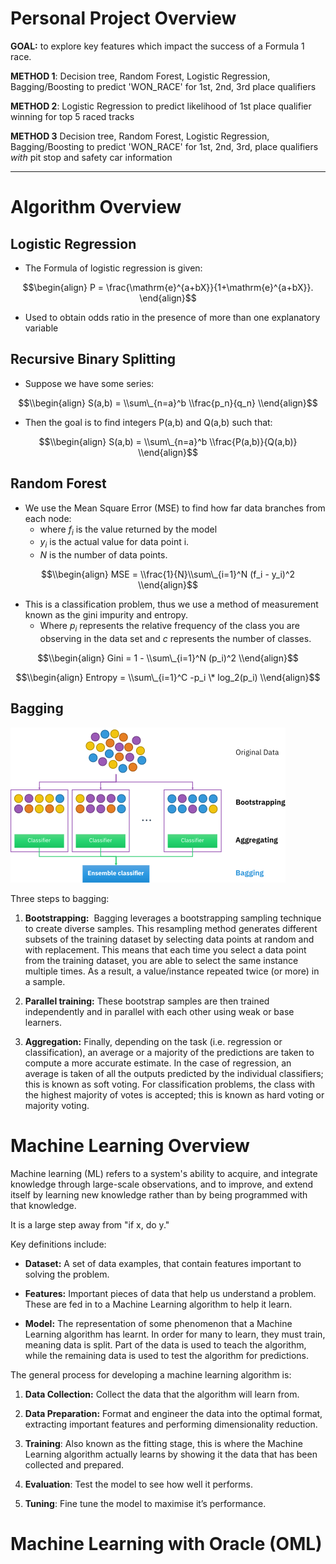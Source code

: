 # Personal Project Overview

**GOAL:** to explore key features which impact the success of a Formula 1 race.

**METHOD 1**: Decision tree, Random Forest, Logistic Regression, Bagging/Boosting to predict 'WON_RACE' for 1st, 2nd, 3rd place qualifiers

**METHOD 2**: Logistic Regression to predict likelihood of 1st place qualifier winning for top 5 raced tracks

**METHOD 3** Decision tree, Random Forest, Logistic Regression, Bagging/Boosting to predict 'WON_RACE' for 1st, 2nd, 3rd, place qualifiers *with* pit stop and safety car information

------------------------------------------------------------------------

# Algorithm Overview

## Logistic Regression

-   The Formula of logistic regression is given:

$$\begin{align} Ρ = \frac{\mathrm{e}^{a+bX}}{1+\mathrm{e}^{a+bX}}. \end{align}$$

-   Used to obtain odds ratio in the presence of more than one explanatory variable

## Recursive Binary Splitting

-   Suppose we have some series:

$$\\begin{align} S(a,b) = \\sum\_{n=a}^b \\frac{p_n}{q_n} \\end{align}$$

-   Then the goal is to find integers P(a,b) and Q(a,b) such that:

$$\\begin{align} S(a,b) = \\sum\_{n=a}^b \\frac{P(a,b)}{Q(a,b)} \\end{align}$$

## Random Forest

-   We use the Mean Square Error (MSE) to find how far data branches from each node:
    -   where $f_i$ is the value returned by the model
    -   $y_i$ is the actual value for data point i.
    -   $N$ is the number of data points.

$$\\begin{align} MSE = \\frac{1}{N}\\sum\_{i=1}^N (f_i - y_i)^2 \\end{align}$$

-   This is a classification problem, thus we use a method of measurement known as the gini impurity and entropy.
    -   Where $p_i$ represents the relative frequency of the class you are observing in the data set and $c$ represents the number of classes.

$$\\begin{align} Gini = 1 - \\sum\_{i=1}^N (p_i)^2 \\end{align}$$

$$\\begin{align} Entropy = \\sum\_{i=1}^C -p_i \* log_2(p_i) \\end{align}$$

## Bagging

![Three steps to bagging:](Photos/440px-Ensemble_Bagging.svg.png)

Three steps to bagging:

1.  **Bootstrapping:**  Bagging leverages a bootstrapping sampling technique to create diverse samples. This resampling method generates different subsets of the training dataset by selecting data points at random and with replacement. This means that each time you select a data point from the training dataset, you are able to select the same instance multiple times. As a result, a value/instance repeated twice (or more) in a sample.

2.  **Parallel training:** These bootstrap samples are then trained independently and in parallel with each other using weak or base learners.

3.  **Aggregation:** Finally, depending on the task (i.e. regression or classification), an average or a majority of the predictions are taken to compute a more accurate estimate. In the case of regression, an average is taken of all the outputs predicted by the individual classifiers; this is known as soft voting. For classification problems, the class with the highest majority of votes is accepted; this is known as hard voting or majority voting.

# Machine Learning Overview

Machine learning (ML) refers to a system's ability to acquire, and integrate knowledge through large-scale observations, and to improve, and extend itself by learning new knowledge rather than by being programmed with that knowledge.

It is a large step away from "if x, do y."

Key definitions include:

-   **Dataset:** A set of data examples, that contain features important to solving the problem.

-   **Features:** Important pieces of data that help us understand a problem. These are fed in to a Machine Learning algorithm to help it learn.

-   **Model:** The representation of some phenomenon that a Machine Learning algorithm has learnt. In order for many to learn, they must train, meaning data is split. Part of the data is used to teach the algorithm, while the remaining data is used to test the algorithm for predictions.

The general process for developing a machine learning algorithm is:

1.  **Data Collection:** Collect the data that the algorithm will learn from.

2.  **Data Preparation:** Format and engineer the data into the optimal format, extracting important features and performing dimensionality reduction.

3.  **Training**: Also known as the fitting stage, this is where the Machine Learning algorithm actually learns by showing it the data that has been collected and prepared.

4.  **Evaluation**: Test the model to see how well it performs.

5.  **Tuning**: Fine tune the model to maximise it’s performance.

# Machine Learning with Oracle (OML)
